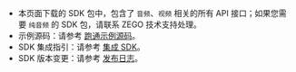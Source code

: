 <div class="mk-hint">

- 本页面下载的 SDK 包中，包含了 `音频`、`视频` 相关的所有 API 接口；如果您需要 `纯音频` 的 SDK 包，请联系 ZEGO 技术支持处理。
- 示例源码：请参考 [跑通示例源码](!ExpressVideoSDK-DownloadDemo/DownloadDemo)。
- SDK 集成指引：请参考 [集成 SDK](!ExpressVideoSDK-Integration/SDK_Integration)。
- SDK 版本变更：请参考 [发布日志](!ExpressVideoSDK-DownloadSDK/Release_Notes)。
</div>




